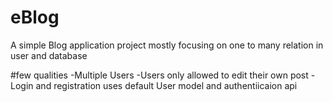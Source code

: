# eBlog
A simple Blog application project mostly focusing on one to many relation in user and database

#few qualities
	-Multiple Users
	-Users only allowed to edit their own post 
	-Login and registration uses default User model and authentiicaion api

